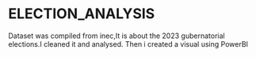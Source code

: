 # ELECTION_ANALYSIS
Dataset was compiled from inec,It is about the 2023 gubernatorial elections.I cleaned it and analysed. Then i created a visual using PowerBI
